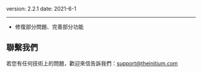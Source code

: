 version: 2.2.1
date: 2021-6-1

---

- 修復部分問題、完善部分功能

## 聯繫我們

若您有任何技術上的問題，歡迎來信告訴我們：[support@theinitium.com](mailto:support@theinitium.com)